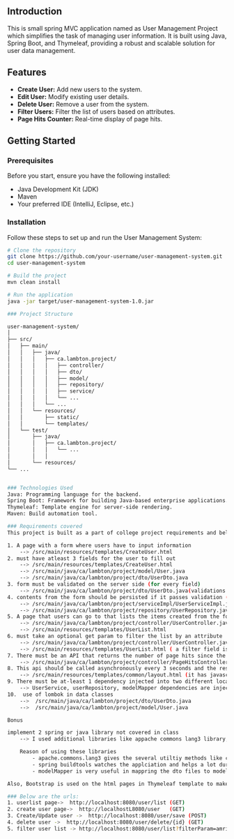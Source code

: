 ## Introduction

This is small spring MVC application named as User Management Project which simplifies the task of managing user information. It is built using Java, Spring Boot, and Thymeleaf, providing a robust and scalable solution for user data management.

## Features

- **Create User:** Add new users to the system.
- **Edit User:** Modify existing user details.
- **Delete User:** Remove a user from the system.
- **Filter Users:** Filter the list of users based on attributes.
- **Page Hits Counter:** Real-time display of page hits.

## Getting Started

### Prerequisites

Before you start, ensure you have the following installed:

- Java Development Kit (JDK)
- Maven
- Your preferred IDE (IntelliJ, Eclipse, etc.)

### Installation

Follow these steps to set up and run the User Management System:

```bash
# Clone the repository
git clone https://github.com/your-username/user-management-system.git
cd user-management-system

# Build the project
mvn clean install

# Run the application
java -jar target/user-management-system-1.0.jar

### Project Structure

user-management-system/
│
├── src/
│   ├── main/
│   │   ├── java/
│   │   │   ├── ca.lambton.project/
│   │   │   │   ├── controller/
│   │   │   │   ├── dto/
│   │   │   │   ├── model/
│   │   │   │   ├── repository/
│   │   │   │   ├── service/
│   │   │   │   └── ...
│   │   │   └── ...
│   │   └── resources/
│   │       ├── static/
│   │       └── templates/
│   └── test/
│       ├── java/
│       │   ├── ca.lambton.project/
│       │   │   └── ...
│       │   │   
│       └── resources/
└── ...


### Technologies Used
Java: Programming language for the backend.
Spring Boot: Framework for building Java-based enterprise applications.
Thymeleaf: Template engine for server-side rendering.
Maven: Build automation tool.

### Requirements covered
This project is built as a part of college project requirements and below are the files with the requirements

1. A page with a form where users have to input information  
    --> /src/main/resources/templates/CreateUser.html
2. must have atleast 3 fields for the user to fill out
    --> /src/main/resources/templates/CreateUser.html
    --> /src/main/java/ca/lambton/project/model/User.java
    --> /src/main/java/ca/lambton/project/dto/UserDto.java
3. form must be validated on the server side (for every field)
    --> /src/main/java/ca/lambton/project/dto/UserDto.java(validations are added using annotations)
4. contents from the form should be persisted if it passes validation (saved into a database)
    --> /src/main/java/ca/lambton/project/serviceImpl/UserServiceImpl.java
    --> /src/main/java/ca/lambton/project/repository/UserRepository.java
5. A page that users can go to that lists the items created from the form in requirement 1 using Templates/Thymeleaf
    --> /src/main/java/ca/lambton/project/controller/UserController.java
    --> /src/main/resources/templates/UserList.html
6. must take an optional get param to filter the list by an attribute
    --> /src/main/java/ca/lambton/project/controller/UserController.java
    --> /src/main/resources/templates/UserList.html ( a filter field is added which use jpa specification to search in all the 4 fields and give results for the matching user list)
7. There must be an API that returns the number of page hits since the server was online
    --> /src/main/java/ca/lambton/project/controller/PageHitsController.java
8. This api should be called asynchronously every 3 seconds and the results displayed on every page
    --> /src/main/resources/templates/common/layout.html (it has javascript function that makes ajax call to api for getting the number of page hits in each 3 seconds)
9. There must be at-least 1 dependency injected into two different locations in the project 
    --> UserService, userRepository, modelMapper dependencies are injected in userController.java, userServiceImpl.java and test files(userServiceImplTest.java)
10.  use of lombok in data classes
    -->  /src/main/java/ca/lambton/project/dto/UserDto.java
    -->  /src/main/java/ca/lambton/project/model/User.java

Bonus

implement 2 spring or java library not covered in class
    --> I used additional libraries like appache commons lang3 library, modelMapper library, spring buildtools library.

    Reason of using these libraries
        - apache.commons.lang3 gives the several utiltiy methods like checking wherether String or objects are empty or null etc
        - spring buildtools watches the applciation and helps a lot during development. It restarts the application whenever it sees any code changes
        - modelMapper is very useful in mappring the dto files to model files and vice versa and reduces lots of mapping codes .

Also, Bootstrap is used on the html pages in Thymeleaf template to make look and feel of the application good.

### Below are the urls:
1. userlist page->  http://localhost:8080/user/list (GET)
2. create user page->  http://localhostL8080/user   (GET)
3. Create/Update user ->  http://localhost:8080/user/save (POST)
4. delete user ->  http://localhost:8080/user/delete/{id} (GET)
5. filter user list -> http://localhost:8080/user/list?filterParam=amrit (GET)
